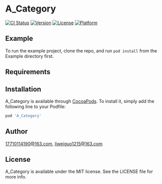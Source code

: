 # A_Category

[![CI Status](https://img.shields.io/travis/17710114190@163.com/A_Category.svg?style=flat)](https://travis-ci.org/17710114190@163.com/A_Category)
[![Version](https://img.shields.io/cocoapods/v/A_Category.svg?style=flat)](https://cocoapods.org/pods/A_Category)
[![License](https://img.shields.io/cocoapods/l/A_Category.svg?style=flat)](https://cocoapods.org/pods/A_Category)
[![Platform](https://img.shields.io/cocoapods/p/A_Category.svg?style=flat)](https://cocoapods.org/pods/A_Category)

## Example

To run the example project, clone the repo, and run `pod install` from the Example directory first.

## Requirements

## Installation

A_Category is available through [CocoaPods](https://cocoapods.org). To install
it, simply add the following line to your Podfile:

```ruby
pod 'A_Category'
```

## Author

17710114190@163.com, liweiguo1215@163.com

## License

A_Category is available under the MIT license. See the LICENSE file for more info.
